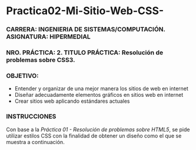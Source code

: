 # Practica02-Mi-Sitio-Web-CSS-
### **CARRERA:** INGENIERIA DE SISTEMAS/COMPUTACIÓN. **ASIGNATURA:** HIPERMEDIAL
### **NRO. PRÁCTICA:** 2. **TITULO PRÁCTICA:** Resolución de problemas sobre CSS3.
### **OBJETIVO**:
  * Entender y organizar de una mejor manera los sitios de web en internet
  * Diseñar adecuadamente elementos gráficos en sitios web en internet
  * Crear sitios web aplicando estándares actuales 
  ### INSTRUCCIONES
  Con base a la *Práctica 01 - Resolución de problemas sobre HTML5*, se pide  utilizar estilos CSS con la finalidad de obtener un diseño como el que se muestra a continuación. 
 
 
